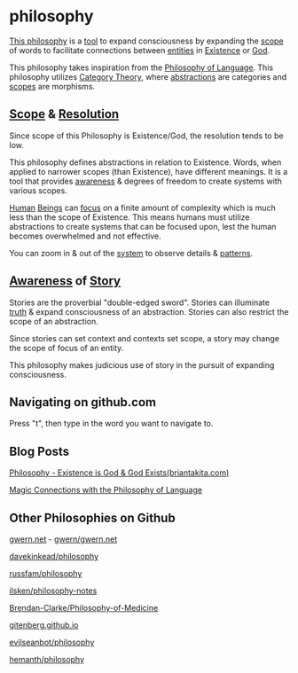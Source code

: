 philosophy
==========

[This philosophy](./src/this-philosophy.md) is a [tool](./src/tool.md) to expand consciousness by expanding the [scope](./src/scope.md) of words to facilitate connections between [entities](./src/entity.md) in [Existence](./src/existence.md) or [God](./src/god.md).

This philosophy takes inspiration from the [Philosophy of Language](./src/philosophy-of-language.md). This philosophy utilizes [Category Theory](./src/category-theory.md), where [abstractions](./abstraction.md) are categories and [scopes](./scope.md) are morphisms.

## [Scope](./src/scope.md) & [Resolution](./src/resolution.md)

Since scope of this Philosophy is Existence/God, the resolution tends to be low.

This philosophy defines abstractions in relation to Existence. Words, when applied to narrower scopes (than Existence), have different meanings. It is a tool that provides [awareness](./src/awareness.md) & degrees of freedom to create systems with various scopes.

[Human](./src/human.md) [Beings](./src/being.md) can [focus](./src/focus.md) on a finite amount of complexity which is much less than the scope of Existence. This means humans must utilize abstractions to create systems that can be focused upon, lest the human becomes overwhelmed and not effective.

You can zoom in & out of the [system](./system.md) to observe details & [patterns](./src/pattern.md).

## [Awareness](./src/awareness.md) of [Story](./src/story.md)

Stories are the proverbial "double-edged sword". Stories can illuminate [truth](./src/truth.md) & expand consciousness of an abstraction. Stories can also restrict the scope of an abstraction.

Since stories can set context and contexts set scope, a story may change the scope of focus of an entity.

This philosophy makes judicious use of story in the pursuit of expanding consciousness.

## Navigating on github.com

Press "t", then type in the word you want to navigate to.

## Blog Posts

<a href="http://www.briantakita.com/posts/philosophy-existence-is-god-god-exists/" target="_blank">Philosophy - Existence is God & God Exists(briantakita.com)</a>

<a href="http://www.briantakita.com/posts/magic-connections-with-the-philosophy-of-language/" target="_blank">Magic Connections with the Philosophy of Language</a>

## Other Philosophies on Github

<a href="http://www.gwern.net/" target="_blank">gwern.net</a> - <a href="https://github.com/gwern/gwern.net" target="_blank">gwern/gwern.net</a>

<a href="https://github.com/davekinkead/philosophy" target="_blank">davekinkead/philosophy</a>

<a href="https://github.com/russfam/philosophy" target="_blank">russfam/philosophy</a>

<a href="https://github.com/ilsken/philosophy-notes" target="_blank">ilsken/philosophy-notes</a>

<a href="https://github.com/Brendan-Clarke/Philosophy-of-Medicine" target="_blank">Brendan-Clarke/Philosophy-of-Medicine</a>

<a href="https://gitenberg.github.io/" target="_blank">gitenberg.github.io</a>

<a href="https://github.com/evilseanbot/philosophy" target="_blank">evilseanbot/philosophy</a>

<a href="https://github.com/hemanth/philosophy" target="_blank">hemanth/philosophy</a>
